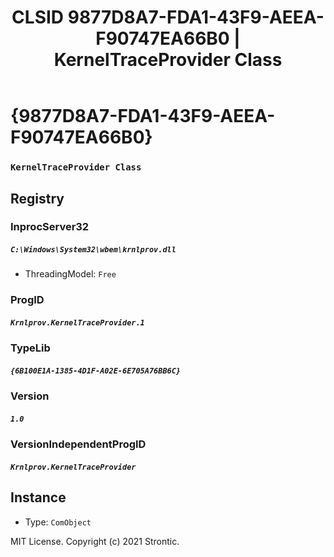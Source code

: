 ﻿---
title: "CLSID 9877D8A7-FDA1-43F9-AEEA-F90747EA66B0 | KernelTraceProvider Class"
excerpt: What is COM-Object CLSID 9877D8A7-FDA1-43F9-AEEA-F90747EA66B0?
---

# {9877D8A7-FDA1-43F9-AEEA-F90747EA66B0}

### `KernelTraceProvider Class`

## Registry


### InprocServer32

##### `C:\Windows\System32\wbem\krnlprov.dll`
* ThreadingModel: `Free`

### ProgID

##### `Krnlprov.KernelTraceProvider.1`

### TypeLib

##### `{6B100E1A-1385-4D1F-A02E-6E705A76BB6C}`

### Version

##### `1.0`

### VersionIndependentProgID

##### `Krnlprov.KernelTraceProvider`

## Instance

* Type: `ComObject`

MIT License. Copyright (c) 2021 Strontic.


